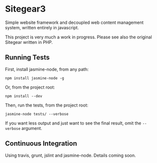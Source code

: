 # Sitegear3

Simple website framework and decoupled web content management system, written entirely in javascript.

This project is very much a work in progress.  Please see also the original Sitegear written in PHP.

## Running Tests

First, install jasmine-node, from any path:

    npm install jasmine-node -g

Or, from the project root:

    npm install --dev

Then, run the tests, from the project root:

    jasmine-node tests/ --verbose

If you want less output and just want to see the final result, omit the `--verbose` argument.

## Continuous Integration

Using travis, grunt, jslint and jasmine-node.  Details coming soon.
